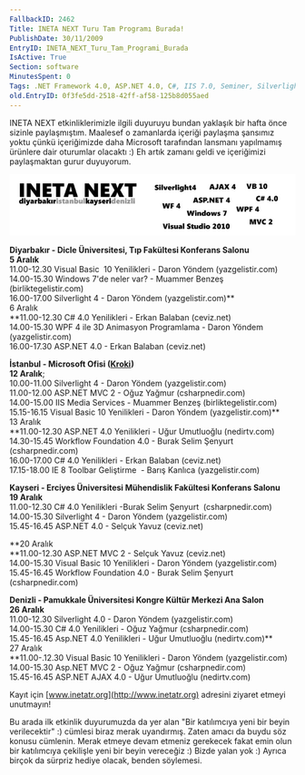 ```yaml
---
FallbackID: 2462
Title: INETA NEXT Turu Tam Programı Burada!
PublishDate: 30/11/2009
EntryID: INETA_NEXT_Turu_Tam_Programi_Burada
IsActive: True
Section: software
MinutesSpent: 0
Tags: .NET Framework 4.0, ASP.NET 4.0, C#, IIS 7.0, Seminer, Silverlight 4, Visual Basic 2010, Visual Studio 2010, WCF, WF, Windows 7, WPF, Visual Basic .NET, ASP.NET
old.EntryID: 0f3fe5dd-2518-42ff-af58-125b8d055aed
---
```

INETA NEXT etkinliklerimizle ilgili duyuruyu bundan yaklaşık bir hafta
önce sizinle paylaşmıştım. Maalesef o zamanlarda içeriği paylaşma
şansımız yoktu çünkü içeriğimizde daha Microsoft tarafından lansmanı
yapılmamış ürünlere dair oturumlar olacaktı :) Eh artık zamanı geldi ve
içeriğimizi paylaşmaktan gurur duyuyorum.

![](media/INETA_NEXT_Turu_Tam_Programi_Burada/29112009_1.jpg)

<span style="font-weight: bold">Diyarbakır - Dicle Üniversitesi, Tıp
Fakültesi Konferans Salonu\
5 Aralık\
</span>11.00-12.30 Visual Basic<span style="mso-spacerun: yes"> 
</span>10 Yenilikleri - Daron Yöndem (yazgelistir.com)\
14.00-15.30 Windows 7'de neler var? - Muammer Benzeş
(birliktegelistir.com)\
16.00-17.00 Silverlight 4 - Daron Yöndem (yazgelistir.com)**\
6 Aralık\
**11.00-12.30 C\# 4.0 Yenilikleri - Erkan Balaban (ceviz.net)\
14.00-15.30 WPF 4 ile 3D Animasyon Programlama - Daron Yöndem<span
style="mso-spacerun: yes">  </span>(yazgelistir.com)\
16.00-17.30 ASP.NET 4.0 - Erkan Balaban (ceviz.net)

<span style="font-weight: bold">İstanbul - Microsoft Ofisi
([Kroki](http://tinyurl.com/msistoffice))\
12 Aralık</span>;\
10.00-11.00 Silverlight 4 - Daron Yöndem (yazgelistir.com)\
11.00-12.00 ASP.NET MVC 2 - Oğuz Yağmur (csharpnedir.com)\
14.00-15.00 IIS Media Services - Muammer Benzeş (birliktegelistir.com)\
15.15-16.15 Visual Basic 10 Yenilikleri - Daron Yöndem
(yazgelistir.com)**\
13 Aralık\
**11.00-12.30 ASP.NET 4.0 Yenilikleri - Uğur Umutluoğlu (nedirtv.com)\
14.30-15.45 Workflow Foundation 4.0 - Burak Selim Şenyurt
(csharpnedir.com)\
16.00-17.00 C\# 4.0 Yenilikleri - Erkan Balaban (ceviz.net)\
17.15-18.00 IE 8 Toolbar Geliştirme<span style="mso-spacerun: yes"> 
</span>- Barış Kanlıca (yazgelistir.com)

<span style="font-weight: bold">Kayseri - Erciyes Üniversitesi
Mühendislik Fakültesi Konferans Salonu\
19 Aralık\
</span>11.00-12.30 C\# 4.0 Yenilikleri -Burak Selim Şenyurt<span
style="mso-spacerun: yes">  </span>(csharpnedir.com)\
14.00-15.30 Silverlight 4 - Daron Yöndem (yazgelistir.com)\
15.45-16.45 ASP.NET 4.0 - Selçuk Yavuz (ceviz.net)

**20 Aralık\
**11.00-12.30 ASP.NET MVC 2 - Selçuk Yavuz (ceviz.net)\
14.00-15.30 Visual Basic 10 Yenilikleri - Daron Yöndem
(yazgelistir.com)\
15.45-16.45 Workflow Foundation 4.0 - Burak Selim Şenyurt
(csharpnedir.com) 

<span style="font-weight: bold">Denizli - Pamukkale Üniversitesi Kongre
Kültür Merkezi Ana Salon\
26 Aralık\
</span>11.00-12.30 Silverlight 4.0 - Daron Yöndem (yazgelistir.com)\
14.00-15.30 C\# 4.0 Yenilikleri - Oğuz Yağmur (csharpnedir.com)\
15.45-16.45 Asp.NET 4.0 Yenilikleri - Uğur Umutluoğlu (nedirtv.com)**\
27 Aralık\
**11.00-.12.30 Visual Basic 10 Yenilikleri - Daron Yöndem
(yazgelistir.com)\
14.00-15.30 Asp.NET MVC 2 - Oğuz Yağmur (csharpnedir.com)\
15.45-16.45 ASP.NET AJAX 4.0 - Uğur Umutluoğlu (nedirtv.com)

Kayıt için [www.inetatr.org](http://www.inetatr.org) adresini ziyaret
etmeyi unutmayın!

Bu arada ilk etkinlik duyurumuzda da yer alan "Bir katılımcıya yeni bir
beyin verilecektir" :) cümlesi biraz merak uyandırmış. Zaten amacı da
buydu söz konusu cümlenin. Merak etmeye devam etmeniz gerekecek fakat
emin olun bir katılımcıya çekilişle yeni bir beyin vereceğiz :) Bizde
yalan yok :) Ayrıca birçok da sürpriz hediye olacak, benden söylemesi.


